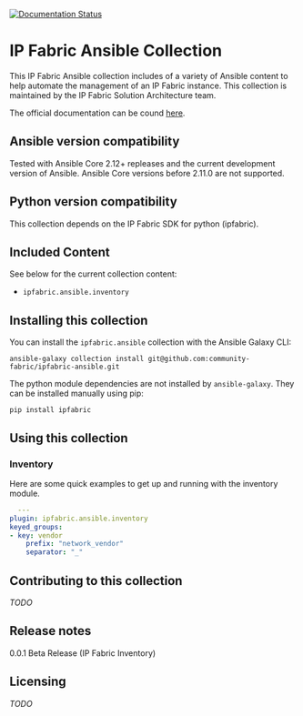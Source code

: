 [![Documentation Status](https://readthedocs.org/projects/ipfabric-ansible/badge/?version=latest)](https://ipfabric-ansible.readthedocs.io/en/latest/?badge=latest)

# IP Fabric Ansible Collection
This IP Fabric Ansible collection includes of a variety of Ansible content to help automate the management of an IP Fabric instance. This collection is maintained by the IP Fabric Solution Architecture team.

The official documentation can be cound [here](https://ipfabric-ansible.readthedocs.io/en/latest/).

## Ansible version compatibility
Tested with Ansible Core 2.12+ repleases and the current development version of Ansible. Ansible Core versions before 2.11.0 are not supported. 

## Python version compatibility
This collection depends on the IP Fabric SDK for python (ipfabric).

## Included Content
See below for the current collection content:
- `ipfabric.ansible.inventory`

## Installing this collection
You can install the `ipfabric.ansible` collection with the Ansible Galaxy CLI:

```
ansible-galaxy collection install git@github.com:community-fabric/ipfabric-ansible.git
```

The python module dependencies are not installed by `ansible-galaxy`. They can be installed manually using pip:

```
pip install ipfabric
```

## Using this collection

### Inventory
Here are some quick examples to get up and running with the inventory module.

```yaml
  ---
plugin: ipfabric.ansible.inventory
keyed_groups:
- key: vendor
    prefix: "network_vendor"
    separator: "_"
```

## Contributing to this collection
*TODO*

## Release notes
0.0.1 Beta Release (IP Fabric Inventory)

## Licensing
*TODO*
